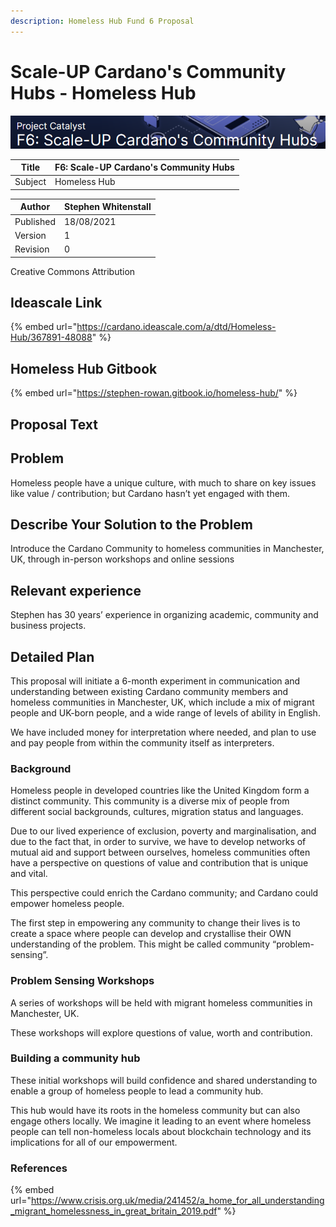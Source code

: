 ```yaml
---
description: Homeless Hub Fund 6 Proposal
---
```


# Scale-UP Cardano's Community Hubs - Homeless Hub

![](../.gitbook/assets/2021-08-30-4-.png)

| Title   | F6: Scale-UP Cardano's Community Hubs |
| ------- | ------------------------------------- |
| Subject | Homeless Hub                          |

| Author    | Stephen Whitenstall |
| --------- | ------------------- |
| Published | 18/08/2021          |
| Version   | 1                   |
| Revision  | 0                   |

Creative Commons Attribution

## Ideascale Link

{% embed url="https://cardano.ideascale.com/a/dtd/Homeless-Hub/367891-48088" %}

## Homeless Hub Gitbook

{% embed url="https://stephen-rowan.gitbook.io/homeless-hub/" %}

## Proposal Text

## Problem

Homeless people have a unique culture, with much to share on key issues like value / contribution; but Cardano hasn’t yet engaged with them.

## Describe Your Solution to the Problem

Introduce the Cardano Community to homeless communities in Manchester, UK, through in-person workshops and online sessions

## **Relevant experience**

Stephen has 30 years’ experience in organizing academic, community and business projects.

## Detailed Plan

This proposal will initiate a 6-month experiment in communication and understanding between existing Cardano community members and homeless communities in Manchester, UK, which include a mix of migrant people and UK-born people, and a wide range of levels of ability in English.

We have included money for interpretation where needed, and plan to use and pay people from within the community itself as interpreters.

### Background

Homeless people in developed countries like the United Kingdom form a distinct community. This community is a diverse mix of people from different social backgrounds, cultures, migration status and languages.

Due to our lived experience of exclusion, poverty and marginalisation, and due to the fact that, in order to survive, we have to develop networks of mutual aid and support between ourselves, homeless communities often have a perspective on questions of value and contribution that is unique and vital.

This perspective could enrich the Cardano community; and Cardano could empower homeless people.

The first step in empowering any community to change their lives is to create a space where people can develop and crystallise their OWN understanding of the problem. This might be called community “problem-sensing”.

### Problem Sensing Workshops

A series of workshops will be held with migrant homeless communities in Manchester, UK.

These workshops will explore questions of value, worth and contribution.

### Building a community hub

These initial workshops will build confidence and shared understanding to enable a group of homeless people to lead a community hub.

This hub would have its roots in the homeless community but can also engage others locally. We imagine it leading to an event where homeless people can tell non-homeless locals about blockchain technology and its implications for all of our empowerment.

### References

{% embed url="https://www.crisis.org.uk/media/241452/a_home_for_all_understanding_migrant_homelessness_in_great_britain_2019.pdf" %}

